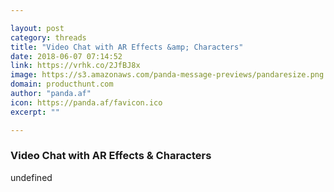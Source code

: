 ```yaml
---

layout: post
category: threads
title: "Video Chat with AR Effects &amp; Characters"
date: 2018-06-07 07:14:52
link: https://vrhk.co/2JfBJ8x
image: https://s3.amazonaws.com/panda-message-previews/pandaresize.png
domain: producthunt.com
author: "panda.af"
icon: https://panda.af/favicon.ico
excerpt: ""

---
```


### Video Chat with AR Effects &amp; Characters

undefined
